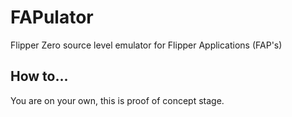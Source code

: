 # FAPulator
Flipper Zero source level emulator for Flipper Applications (FAP's)

## How to...
You are on your own, this is proof of concept stage.
